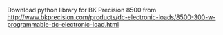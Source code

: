 Download python library for BK Precision 8500 from http://www.bkprecision.com/products/dc-electronic-loads/8500-300-w-programmable-dc-electronic-load.html